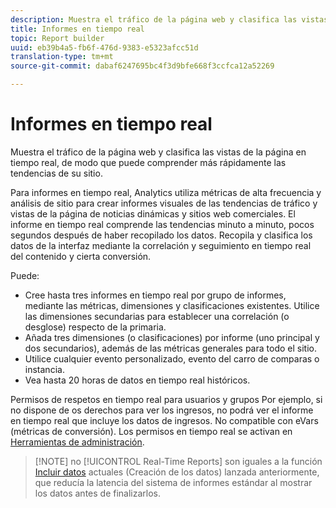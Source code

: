 ```yaml
---
description: Muestra el tráfico de la página web y clasifica las vistas de la página en tiempo real, de modo que puede comprender más rápidamente las tendencias de su sitio.
title: Informes en tiempo real
topic: Report builder
uuid: eb39b4a5-fb6f-476d-9383-e5323afcc51d
translation-type: tm+mt
source-git-commit: dabaf6247695bc4f3d9bfe668f3ccfca12a52269

---
```



# Informes en tiempo real

Muestra el tráfico de la página web y clasifica las vistas de la página en tiempo real, de modo que puede comprender más rápidamente las tendencias de su sitio.

Para informes en tiempo real, Analytics utiliza métricas de alta frecuencia y análisis de sitio para crear informes visuales de las tendencias de tráfico y vistas de la página de noticias dinámicas y sitios web comerciales. El informe en tiempo real comprende las tendencias minuto a minuto, pocos segundos después de haber recopilado los datos. Recopila y clasifica los datos de la interfaz mediante la correlación y seguimiento en tiempo real del contenido y cierta conversión.

Puede:

* Cree hasta tres informes en tiempo real por grupo de informes, mediante las métricas, dimensiones y clasificaciones existentes. Utilice las dimensiones secundarias para establecer una correlación (o desglose) respecto de la primaria.
* Añada tres dimensiones (o clasificaciones) por informe (uno principal y dos secundarios), además de las métricas generales para todo el sitio.
* Utilice cualquier evento personalizado, evento del carro de comparas o instancia.
* Vea hasta 20 horas de datos en tiempo real históricos.

Permisos de respetos en tiempo real para usuarios y grupos Por ejemplo, si no dispone de os derechos para ver los ingresos, no podrá ver el informe en tiempo real que incluye los datos de ingresos. No compatible con eVars (métricas de conversión). Los permisos en tiempo real se activan en [Herramientas de administración](https://marketing.adobe.com/resources/help/en_US/reference/RealTime_Reports_Configuration.html).

>[!NOTE] no [!UICONTROL Real-Time Reports] son iguales a la función [Incluir datos](https://marketing.adobe.com/resources/help/es_ES/arb/options.html) actuales (Creación de los datos) lanzada anteriormente, que reducía la latencia del sistema de informes estándar al mostrar los datos antes de finalizarlos.

